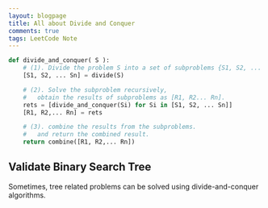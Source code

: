 ```yaml
---
layout: blogpage
title: All about Divide and Conquer
comments: true
tags: LeetCode Note
---
```



```python
def divide_and_conquer( S ):
    # (1). Divide the problem S into a set of subproblems {S1, S2, ... Sn}.
    [S1, S2, ... Sn] = divide(S)

    # (2). Solve the subproblem recursively,
    #   obtain the results of subproblems as [R1, R2... Rn].
    rets = [divide_and_conquer(Si) for Si in [S1, S2, ... Sn]]
    [R1, R2,... Rn] = rets

    # (3). combine the results from the subproblems.
    #   and return the combined result.
    return combine([R1, R2,... Rn])
```

## Validate Binary Search Tree ##

Sometimes, tree related problems can be solved using divide-and-conquer algorithms.
